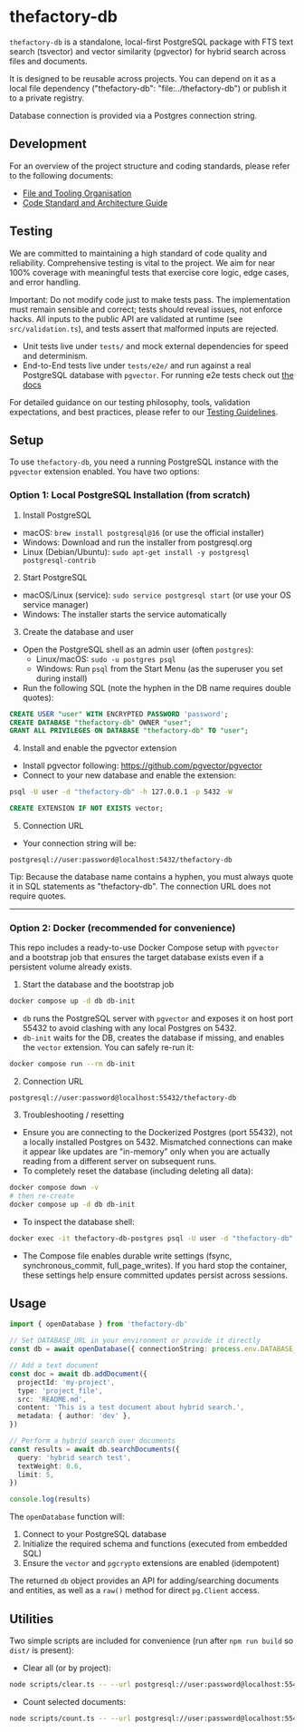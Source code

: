 # thefactory-db

`thefactory-db` is a standalone, local-first PostgreSQL package with FTS text search (tsvector) and vector similarity (pgvector) for hybrid search across files and documents.

It is designed to be reusable across projects. You can depend on it as a local file dependency ("thefactory-db": "file:../thefactory-db") or publish it to a private registry.

Database connection is provided via a Postgres connection string.

## Development

For an overview of the project structure and coding standards, please refer to the following documents:

- [File and Tooling Organisation](docs/FILE_ORGANISATION.md)
- [Code Standard and Architecture Guide](docs/CODE_STANDARD.md)

## Testing

We are committed to maintaining a high standard of code quality and reliability. Comprehensive testing is vital to the project. We aim for near 100% coverage with meaningful tests that exercise core logic, edge cases, and error handling.

Important: Do not modify code just to make tests pass. The implementation must remain sensible and correct; tests should reveal issues, not enforce hacks. All inputs to the public API are validated at runtime (see `src/validation.ts`), and tests assert that malformed inputs are rejected.

- Unit tests live under `tests/` and mock external dependencies for speed and determinism.
- End-to-End tests live under `tests/e2e/` and run against a real PostgreSQL database with `pgvector`. For running e2e tests check out [the docs](docs/TESTING_E2E.md)

For detailed guidance on our testing philosophy, tools, validation expectations, and best practices, please refer to our [Testing Guidelines](docs/TESTING.md).

## Setup

To use `thefactory-db`, you need a running PostgreSQL instance with the `pgvector` extension enabled. You have two options:

### Option 1: Local PostgreSQL Installation (from scratch)

1. Install PostgreSQL

- macOS: `brew install postgresql@16` (or use the official installer)
- Windows: Download and run the installer from postgresql.org
- Linux (Debian/Ubuntu): `sudo apt-get install -y postgresql postgresql-contrib`

2. Start PostgreSQL

- macOS/Linux (service): `sudo service postgresql start` (or use your OS service manager)
- Windows: The installer starts the service automatically

3. Create the database and user

- Open the PostgreSQL shell as an admin user (often `postgres`):
  - Linux/macOS: `sudo -u postgres psql`
  - Windows: Run `psql` from the Start Menu (as the superuser you set during install)
- Run the following SQL (note the hyphen in the DB name requires double quotes):

```sql
CREATE USER "user" WITH ENCRYPTED PASSWORD 'password';
CREATE DATABASE "thefactory-db" OWNER "user";
GRANT ALL PRIVILEGES ON DATABASE "thefactory-db" TO "user";
```

4. Install and enable the pgvector extension

- Install pgvector following: https://github.com/pgvector/pgvector
- Connect to your new database and enable the extension:

```bash
psql -U user -d "thefactory-db" -h 127.0.0.1 -p 5432 -W
```

```sql
CREATE EXTENSION IF NOT EXISTS vector;
```

5. Connection URL

- Your connection string will be:

```
postgresql://user:password@localhost:5432/thefactory-db
```

Tip: Because the database name contains a hyphen, you must always quote it in SQL statements as "thefactory-db". The connection URL does not require quotes.

---

### Option 2: Docker (recommended for convenience)

This repo includes a ready-to-use Docker Compose setup with `pgvector` and a bootstrap job that ensures the target database exists even if a persistent volume already exists.

1. Start the database and the bootstrap job

```bash
docker compose up -d db db-init
```

- `db` runs the PostgreSQL server with `pgvector` and exposes it on host port 55432 to avoid clashing with any local Postgres on 5432.
- `db-init` waits for the DB, creates the database if missing, and enables the `vector` extension. You can safely re-run it:

```bash
docker compose run --rm db-init
```

2. Connection URL

```
postgresql://user:password@localhost:55432/thefactory-db
```

3. Troubleshooting / resetting

- Ensure you are connecting to the Dockerized Postgres (port 55432), not a locally installed Postgres on 5432. Mismatched connections can make it appear like updates are "in-memory" only when you are actually reading from a different server on subsequent runs.
- To completely reset the database (including deleting all data):

```bash
docker compose down -v
# then re-create
docker compose up -d db db-init
```

- To inspect the database shell:

```bash
docker exec -it thefactory-db-postgres psql -U user -d "thefactory-db"
```

- The Compose file enables durable write settings (fsync, synchronous_commit, full_page_writes). If you hard stop the container, these settings help ensure committed updates persist across sessions.

## Usage

```typescript
import { openDatabase } from 'thefactory-db'

// Set DATABASE_URL in your environment or provide it directly
const db = await openDatabase({ connectionString: process.env.DATABASE_URL! })

// Add a text document
const doc = await db.addDocument({
  projectId: 'my-project',
  type: 'project_file',
  src: 'README.md',
  content: 'This is a test document about hybrid search.',
  metadata: { author: 'dev' },
})

// Perform a hybrid search over documents
const results = await db.searchDocuments({
  query: 'hybrid search test',
  textWeight: 0.6,
  limit: 5,
})

console.log(results)
```

The `openDatabase` function will:

1. Connect to your PostgreSQL database
2. Initialize the required schema and functions (executed from embedded SQL)
3. Ensure the `vector` and `pgcrypto` extensions are enabled (idempotent)

The returned `db` object provides an API for adding/searching documents and entities, as well as a `raw()` method for direct `pg.Client` access.

## Utilities

Two simple scripts are included for convenience (run after `npm run build` so `dist/` is present):

- Clear all (or by project):

```bash
node scripts/clear.ts -- --url postgresql://user:password@localhost:55432/thefactory-db --p my-project
```

- Count selected documents:

```bash
node scripts/count.ts -- --url postgresql://user:password@localhost:55432/thefactory-db
```
